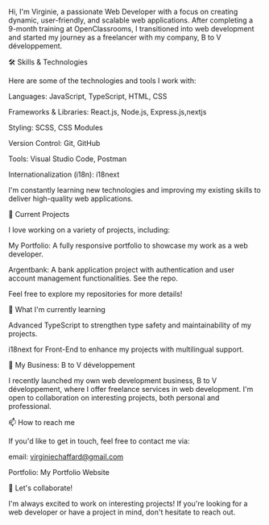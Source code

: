 

Hi, I'm Virginie, a passionate Web Developer with a focus on creating dynamic, user-friendly, and scalable web applications. After completing a 9-month training at OpenClassrooms, I transitioned into web development and started my journey as a freelancer with my company, B to V développement.

🛠️ Skills & Technologies

Here are some of the technologies and tools I work with:

Languages: JavaScript, TypeScript, HTML, CSS

Frameworks & Libraries: React.js, Node.js, Express.js,nextjs

Styling: SCSS, CSS Modules

Version Control: Git, GitHub

Tools: Visual Studio Code, Postman

Internationalization (i18n): i18next


I'm constantly learning new technologies and improving my existing skills to deliver high-quality web applications.

🔭 Current Projects

I love working on a variety of projects, including:

My Portfolio: A fully responsive portfolio to showcase my work as a web developer.

Argentbank: A bank application project with authentication and user account management functionalities. See the repo.


Feel free to explore my repositories for more details!

🌱 What I'm currently learning

Advanced TypeScript to strengthen type safety and maintainability of my projects.

i18next for Front-End to enhance my projects with multilingual support.


💼 My Business: B to V développement

I recently launched my own web development business, B to V développement, where I offer freelance services in web development. I'm open to collaboration on interesting projects, both personal and professional.

📫 How to reach me

If you'd like to get in touch, feel free to contact me via:

email: virginiechaffard@gmail.com


Portfolio: My Portfolio Website


🚀 Let's collaborate!

I'm always excited to work on interesting projects! If you're looking for a web developer or have a project in mind, don't hesitate to reach out.
